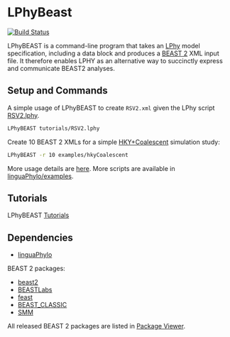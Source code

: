 # LPhyBeast

[![Build Status](https://github.com/LinguaPhylo/LPhyBeast/workflows/Lphy%20BEAST%20tests/badge.svg)](https://github.com/LinguaPhylo/LPhyBeast/actions?query=workflow%3A%22Lphy+BEAST+tests%22)


LPhyBEAST is a command-line program that takes an
[LPhy](http://linguaphylo.github.io/) model specification,
including a data block and produces a [BEAST 2](http://beast2.org/)
XML input file. 
It therefore enables LPHY as an alternative way to succinctly
express and communicate BEAST2 analyses.

## Setup and Commands

A simple usage of LPhyBEAST to create `RSV2.xml` given 
the LPhy script [RSV2.lphy](https://github.com/LinguaPhylo/linguaPhylo/blob/master/tutorials/RSV2.lphy).

```bash
LPhyBEAST tutorials/RSV2.lphy
```

Create 10 BEAST 2 XMLs for a simple 
[HKY+Coalescent](https://github.com/LinguaPhylo/linguaPhylo/blob/master/examples/hkyCoalescent.lphy) 
simulation study:


```bash
LPhyBEAST -r 10 examples/hkyCoalescent
```

More usage details are [here](https://linguaphylo.github.io/setup/).
More scripts are available in 
[linguaPhylo/examples](https://github.com/LinguaPhylo/linguaPhylo/tree/master/examples).

## Tutorials

LPhyBEAST [Tutorials](https://linguaphylo.github.io/tutorials/)


## Dependencies

- [linguaPhylo](https://github.com/LinguaPhylo/linguaPhylo)

BEAST 2 packages:

- [beast2](http://www.github.com/CompEvol/beast2)
- [BEASTLabs](https://github.com/BEAST2-Dev/BEASTLabs/)
- [feast](https://github.com/BEAST2-Dev/BEASTLabs/)
- [BEAST_CLASSIC](https://github.com/BEAST2-Dev/beast-classic/)
- [SMM](https://github.com/BEAST2-Dev/substmodels/)

All released BEAST 2 packages are listed in
[Package Viewer](https://compevol.github.io/CBAN/).

